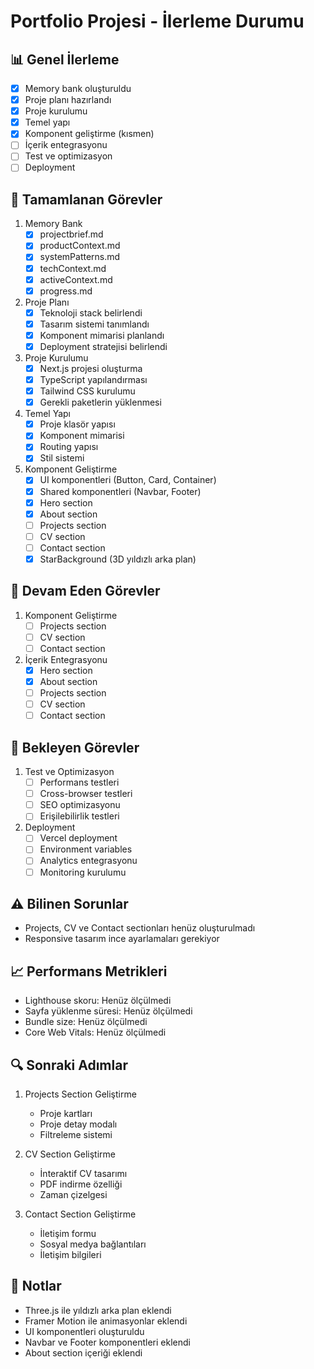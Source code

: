# Portfolio Projesi - İlerleme Durumu

## 📊 Genel İlerleme
- [x] Memory bank oluşturuldu
- [x] Proje planı hazırlandı
- [x] Proje kurulumu
- [x] Temel yapı
- [x] Komponent geliştirme (kısmen)
- [ ] İçerik entegrasyonu
- [ ] Test ve optimizasyon
- [ ] Deployment

## 🎯 Tamamlanan Görevler
1. Memory Bank
   - [x] projectbrief.md
   - [x] productContext.md
   - [x] systemPatterns.md
   - [x] techContext.md
   - [x] activeContext.md
   - [x] progress.md

2. Proje Planı
   - [x] Teknoloji stack belirlendi
   - [x] Tasarım sistemi tanımlandı
   - [x] Komponent mimarisi planlandı
   - [x] Deployment stratejisi belirlendi

3. Proje Kurulumu
   - [x] Next.js projesi oluşturma
   - [x] TypeScript yapılandırması
   - [x] Tailwind CSS kurulumu
   - [x] Gerekli paketlerin yüklenmesi

4. Temel Yapı
   - [x] Proje klasör yapısı
   - [x] Komponent mimarisi
   - [x] Routing yapısı
   - [x] Stil sistemi

5. Komponent Geliştirme
   - [x] UI komponentleri (Button, Card, Container)
   - [x] Shared komponentleri (Navbar, Footer)
   - [x] Hero section
   - [x] About section
   - [ ] Projects section
   - [ ] CV section
   - [ ] Contact section
   - [x] StarBackground (3D yıldızlı arka plan)

## 📝 Devam Eden Görevler
1. Komponent Geliştirme
   - [ ] Projects section
   - [ ] CV section
   - [ ] Contact section

2. İçerik Entegrasyonu
   - [x] Hero section
   - [x] About section
   - [ ] Projects section
   - [ ] CV section
   - [ ] Contact section

## 🔄 Bekleyen Görevler
1. Test ve Optimizasyon
   - [ ] Performans testleri
   - [ ] Cross-browser testleri
   - [ ] SEO optimizasyonu
   - [ ] Erişilebilirlik testleri

2. Deployment
   - [ ] Vercel deployment
   - [ ] Environment variables
   - [ ] Analytics entegrasyonu
   - [ ] Monitoring kurulumu

## ⚠️ Bilinen Sorunlar
- Projects, CV ve Contact sectionları henüz oluşturulmadı
- Responsive tasarım ince ayarlamaları gerekiyor

## 📈 Performans Metrikleri
- Lighthouse skoru: Henüz ölçülmedi
- Sayfa yüklenme süresi: Henüz ölçülmedi
- Bundle size: Henüz ölçülmedi
- Core Web Vitals: Henüz ölçülmedi

## 🔍 Sonraki Adımlar
1. Projects Section Geliştirme
   - Proje kartları
   - Proje detay modalı
   - Filtreleme sistemi

2. CV Section Geliştirme
   - İnteraktif CV tasarımı
   - PDF indirme özelliği
   - Zaman çizelgesi

3. Contact Section Geliştirme
   - İletişim formu
   - Sosyal medya bağlantıları
   - İletişim bilgileri

## 📝 Notlar
- Three.js ile yıldızlı arka plan eklendi
- Framer Motion ile animasyonlar eklendi
- UI komponentleri oluşturuldu
- Navbar ve Footer komponentleri eklendi
- About section içeriği eklendi 
